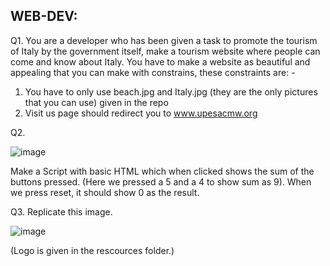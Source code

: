 ## WEB-DEV:
Q1. You are a developer who has been given a task to promote the tourism of Italy by the government itself, make a tourism website where people can come and know about Italy. You have to make a website as beautiful and appealing that you can make with constrains, these constraints are: -
1.	You have to only use beach.jpg and Italy.jpg (they are the only pictures that you can use) given in the repo  
2.	Visit us page should redirect you to www.upesacmw.org

Q2. 
 
 ![image](https://github.com/upesacm/21DaysOfCode-2024/assets/133881515/3018cb59-9212-4e1d-b4b4-6762eb150bd3)

Make a Script with basic HTML which when clicked shows the sum of the buttons pressed.
(Here we pressed a 5 and a 4 to show sum as 9). When we press reset, it should show 0 as the result.

Q3. Replicate this image.

 ![image](https://github.com/upesacm/21DaysOfCode-2024/assets/133881515/a8523425-da9f-44df-8010-e4f4941bca09)

(Logo is given in the rescources folder.)